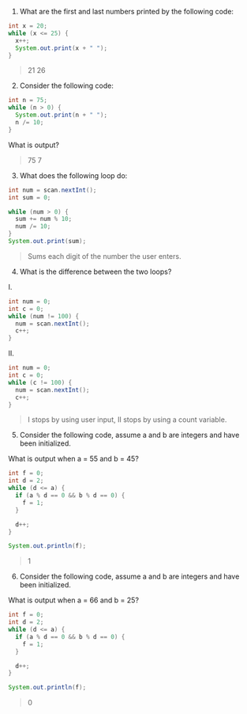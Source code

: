 1. What are the first and last numbers printed by the following code:

```java
int x = 20;
while (x <= 25) {
  x++;
  System.out.print(x + " ");
}
```

> 21 26

2. Consider the following code:

```java
int n = 75;
while (n > 0) {
  System.out.print(n + " ");
  n /= 10; 
}
```

What is output?

> 75 7

3. What does the following loop do:

```java
int num = scan.nextInt();
int sum = 0;

while (num > 0) {
  sum += num % 10;
  num /= 10;
}
System.out.print(sum);
```

> Sums each digit of the number the user enters. 

4. What is the difference between the two loops?

I. 
```java
int num = 0;
int c = 0;
while (num != 100) {
  num = scan.nextInt();
  c++;
}
```

II.

```java
int num = 0;
int c = 0;
while (c != 100) {
  num = scan.nextInt();
  c++;
}
```

> I stops by using user input, II stops by using a count variable. 

5. Consider the following code, assume a and b are integers and have been initialized.

What is output when a = 55 and b = 45?

```java
int f = 0;
int d = 2;
while (d <= a) {
  if (a % d == 0 && b % d == 0) {
    f = 1;
  }

  d++;
}

System.out.println(f);
```

> 1

6. Consider the following code, assume a and b are integers and have been initialized.

What is output when a = 66 and b = 25?

```java
int f = 0;
int d = 2;
while (d <= a) {
  if (a % d == 0 && b % d == 0) {
    f = 1;
  }

  d++;
}

System.out.println(f);
```

> 0